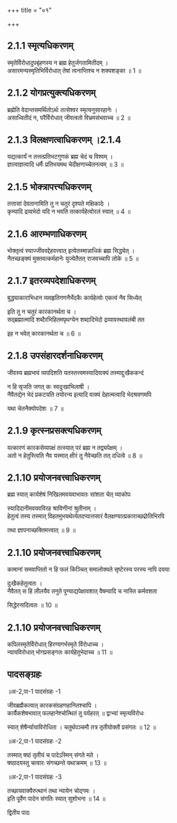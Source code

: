 +++
title = "०१"

+++
## 2.1.1 स्मृत्यधिकरणम्

स्मृतेर्विरोधादुपबृंहणस्य न ब्रह्म हेतुर्जगतामितीदम् ।  
असारमन्यस्मृतिभिर्विरोधात् तेषां त्वनाप्तिश्च न शक्यशङ्का ॥ 1 ॥

## 2.1.2 योगप्रत्युक्त्यधिकरणम्

ब्रह्मेति वेदान्तसमर्थितोऽर्थः तत्सेश्वर स्मृत्यनुसारहानेः ।  
असाध्वितीदं न, परैर्विरोधात् जीवत्वतो विभ्रमसंभवाच्च ॥ 2 ॥

## 2.1.3 विलक्षणत्वाधिकरणम् ।2.1.4

यद्यत्कार्यं न तत्तत्प्रतिभटगुणकं ब्रह्म चेदं च विश्वम् ।  
ज्ञात्वाज्ञत्वादि धर्मैः प्रतिभयमथ चेदीक्षणाच्चेतनत्वम् ॥ 3 ॥

## 2.1.5 भोक्त्रापत्त्यधिकरणम्

तत्तासां देवतानामिति तु न चतुरं दृश्यते मक्षिकादेः ।  
कृम्यादि द्रव्यभेदो यदि न भवति तत्कार्यहेत्वोरलं स्यात् ॥ 4 ॥

## 2.1.6 आरम्भणाधिकरणम्

भोक्तृत्वं स्याज्जीववद्देहवत्त्वात् इत्येतस्मान्नाधिकं ब्रह्म सिद्ध्येत् ।  
नैतच्छङ्क्यं मुक्तवत्कर्महानेः युज्येतैतत् राजवच्चापि लोके ॥ 5 ॥

## 2.1.7 इतरव्यपदेशाधिकरणम्

बुद्ध्याकाराभिधान व्यवहृतिगणनैर्भेदकैः कार्यहेत्वोः एकत्वं नैव सिध्येत्

इति तु न चतुरं कारकानर्थता च ।  
सद्ब्रह्मात्मादि शब्दैरभिहितमपृथग्येन शब्दादिभेदो द्रव्यावस्थावलंबी तत

इह न भवेत् कारकानर्थता च ॥ 6 ॥

## 2.1.8 उपसंहारदर्शनाधिकरणम्

जीवस्य ब्रह्मभावं व्यपदिशति यतस्तत्त्वमस्यादिवाक्यं तस्माद्दुःखैककन्दं

न हि सृजति जगत् कः स्वदुःखाभिलाषी ।  
नैवैतद्येन भेदं प्रकटयति तयोरन्य इत्यादि वाक्यं देहात्मत्वादि भेदश्रवणमपि

यथा चेतनैक्योपदेशः ॥ 7 ॥

## 2.1.9 कृत्स्नप्रसक्त्यधिकरणम्

यत्कारणं कारकसेव्यपक्षं तत्स्यात् परं ब्रह्म न तद्व्यपेक्षम् ।  
अतो न हेतुस्त्विति नैव यस्मात् क्षीरं तु नैवेच्छति तत् दधित्वे ॥ 8 ॥

## 2.1.10 प्रयोजनवत्त्वाधिकरणम्

ब्रह्म स्यात् कार्यशेषं निखिलमवयवाभावतः सांशता चेत् व्याकोपः

स्यादिदानीमवयवविरह श्राविणीनां श्रुतीनाम् ।  
हेतुत्वं तस्य तस्मात् विहतमुभयथेत्येतदप्यात्तसारं वैलक्षण्यात्प्रकाराच्छØतिभिरपि

तथा ज्ञापनाच्छक्तिमत्त्वात् ॥ 9 ॥

## 2.1.10 प्रयोजनवत्त्वाधिकरणम्

कामानां समवाप्तितो न हि फलं किञ्चित् समालोक्यते सृष्टेरस्य परस्य नापि दयया

दुःखैकहेतुत्वतः ।  
नैवैतत् स हि लीलयैव तनुते पुण्याद्यपेक्षावशात् वैषम्यादि च नास्ति कर्मवशता

सिद्धेरनादित्वतः ॥ 10 ॥

## 2.1.10 प्रयोजनवत्त्वाधिकरणम्

कपिलस्मृतेर्विरोधात् हिरण्यगर्भस्मृते र्विरोधाच्च ।  
न्यायविरोधात् भोगप्रसङ्गतः कार्यहेतुभेदाच्च ॥ 11 ॥

## पादसङ्ग्रहः
॥अ-2,पा-1 पादसंग्रहः -1

जीवब्रह्मैकत्वात् कारकसंग्रहणहानितश्चापि ।  
कार्यैकशेषभावात् फलहानेश्चोत्थितं तु पर्यहरत् ॥ द्वाभ्यां स्मृत्यविरोधः

स्यात् शेषैर्न्यायाविरोधिता । चतुर्थपञ्चमौ तत्र तृतीयोक्तौ प्रसंगतः ॥ 12 ॥

॥अ-2,पा-1 पादसंग्रहः -2

तस्मात् षष्ठं तृतीयं च पादेऽस्मिन् संगते मते ।  
षष्ठादयस्तु चत्वारः संगच्छन्ते यथाक्रमम् ॥ 13 ॥

॥अ-2,पा-1 पादसंग्रहः -3

तच्छायवाक्यैरुत्थानं तथा न्यायेन चोद्गमः ।  
इति पूर्वेण पादेन संगतिः स्यात् सुशोभना ॥ 14 ॥

द्वितीय पादः
